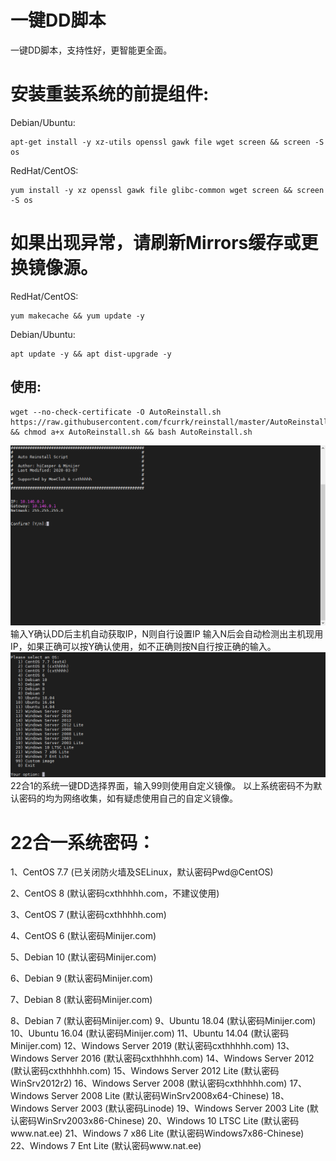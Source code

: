 # 一键DD脚本
一键DD脚本，支持性好，更智能更全面。

# 安装重装系统的前提组件:

Debian/Ubuntu:

```shell
apt-get install -y xz-utils openssl gawk file wget screen && screen -S os
```

RedHat/CentOS:

```shell
yum install -y xz openssl gawk file glibc-common wget screen && screen -S os
```

# 如果出现异常，请刷新Mirrors缓存或更换镜像源。

RedHat/CentOS:

```shell
yum makecache && yum update -y
```

Debian/Ubuntu:

```shell
apt update -y && apt dist-upgrade -y
```

## 使用:

```shell
wget --no-check-certificate -O AutoReinstall.sh https://raw.githubusercontent.com/fcurrk/reinstall/master/AutoReinstall.sh && chmod a+x AutoReinstall.sh && bash AutoReinstall.sh
```

![界面](dd/screenshot1.png)
输入Y确认DD后主机自动获取IP，N则自行设置IP
输入N后会自动检测出主机现用IP，如果正确可以按Y确认使用，如不正确则按N自行按正确的输入。
![界面](dd/screenshot2.png)
22合1的系统一键DD选择界面，输入99则使用自定义镜像。
以上系统密码不为默认密码的均为网络收集，如有疑虑使用自己的自定义镜像。

# 22合一系统密码：

 1、CentOS 7.7 (已关闭防火墙及SELinux，默认密码Pwd@CentOS)
 
 2、CentOS 8 (默认密码cxthhhhh.com，不建议使用)
 
 3、CentOS 7 (默认密码cxthhhhh.com)
 
 4、CentOS 6 (默认密码Minijer.com)
 
 5、Debian 10 (默认密码Minijer.com)
 
 6、Debian 9 (默认密码Minijer.com)
 
 7、Debian 8 (默认密码Minijer.com)
 
 8、Debian 7 (默认密码Minijer.com)
 9、Ubuntu 18.04 (默认密码Minijer.com)
10、Ubuntu 16.04 (默认密码Minijer.com)
11、Ubuntu 14.04 (默认密码Minijer.com)
12、Windows Server 2019 (默认密码cxthhhhh.com)
13、Windows Server 2016 (默认密码cxthhhhh.com)
14、Windows Server 2012 (默认密码cxthhhhh.com)
15、Windows Server 2012 Lite (默认密码WinSrv2012r2)
16、Windows Server 2008 (默认密码cxthhhhh.com)
17、Windows Server 2008 Lite (默认密码WinSrv2008x64-Chinese)
18、Windows Server 2003 (默认密码Linode)
19、Windows Server 2003 Lite (默认密码WinSrv2003x86-Chinese)
20、Windows 10 LTSC Lite (默认密码www.nat.ee)
21、Windows 7 x86 Lite (默认密码Windows7x86-Chinese)
22、Windows 7 Ent Lite (默认密码www.nat.ee)
